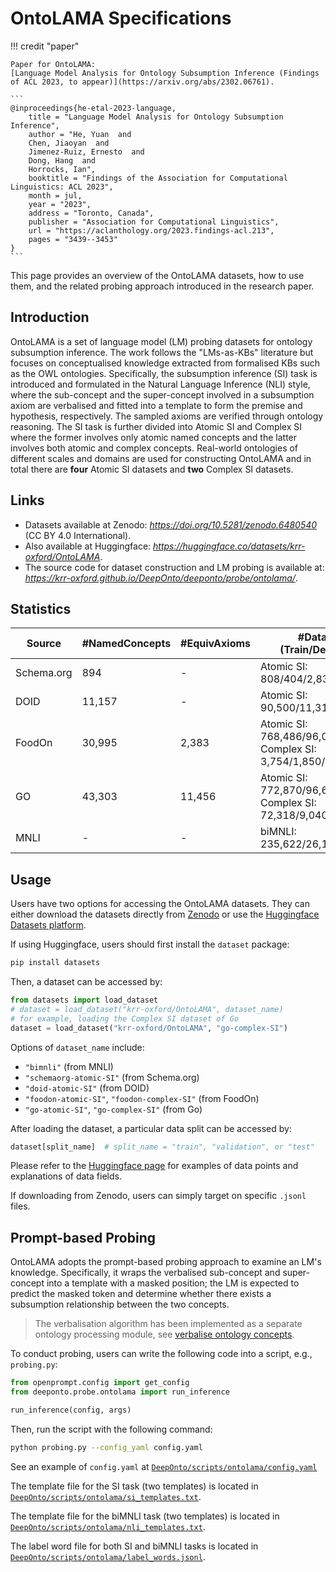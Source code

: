# OntoLAMA Specifications

!!! credit "paper"

    Paper for OntoLAMA:
    [Language Model Analysis for Ontology Subsumption Inference (Findings of ACL 2023, to appear)](https://arxiv.org/abs/2302.06761).

    ```
    @inproceedings{he-etal-2023-language,
        title = "Language Model Analysis for Ontology Subsumption Inference",
        author = "He, Yuan  and
        Chen, Jiaoyan  and
        Jimenez-Ruiz, Ernesto  and
        Dong, Hang  and
        Horrocks, Ian",
        booktitle = "Findings of the Association for Computational Linguistics: ACL 2023",
        month = jul,
        year = "2023",
        address = "Toronto, Canada",
        publisher = "Association for Computational Linguistics",
        url = "https://aclanthology.org/2023.findings-acl.213",
        pages = "3439--3453"
    }
    ```

This page provides an overview of the $\textsf{OntoLAMA}$ datasets, how to use them, and the related probing approach introduced in the research paper.

## Introduction

$\textsf{OntoLAMA}$ is a set of language model (LM) probing datasets for ontology subsumption inference. The work follows the "LMs-as-KBs" literature but focuses on conceptualised knowledge extracted from formalised KBs such as the OWL ontologies. Specifically, the subsumption inference (SI) task is introduced and formulated in the Natural Language Inference (NLI) style, where the sub-concept and the super-concept involved in a subsumption axiom are verbalised and fitted into a template to form the premise and hypothesis, respectively. The sampled axioms are verified through ontology reasoning. The SI task is further divided into Atomic SI and Complex SI where the former involves only atomic named concepts and the latter involves both atomic and complex concepts. Real-world ontologies of different scales and domains are used for constructing OntoLAMA and in total there are **four** Atomic SI datasets and **two** Complex SI datasets.

## Links

- Datasets available at Zenodo: *<https://doi.org/10.5281/zenodo.6480540>* (CC BY 4.0 International).
- Also available at Huggingface: *<https://huggingface.co/datasets/krr-oxford/OntoLAMA>*.
- The source code for dataset construction and LM probing is available at: *<https://krr-oxford.github.io/DeepOnto/deeponto/probe/ontolama/>*.


## Statistics

<small>

| Source     | #NamedConcepts | #EquivAxioms | #Dataset (Train/Dev/Test)                                              |
|------------|----------------|--------------|------------------------------------------------------------------------|
| Schema.org | 894            | -            | Atomic SI: 808/404/2,830                                               |
| DOID       | 11,157         | -            | Atomic SI: 90,500/11,312/11,314                                        |
| FoodOn     | 30,995         | 2,383        | Atomic SI: 768,486/96,060/96,062 <br /> Complex SI: 3,754/1,850/13,080 |
| GO         | 43,303         | 11,456       | Atomic SI: 772,870/96,608/96,610 <br /> Complex SI: 72,318/9,040/9,040 |
| MNLI       | -              | -            | biMNLI: 235,622/26,180/12,906                                          |

</small>

## Usage

Users have two options for accessing the OntoLAMA datasets. They can either download the datasets directly from [Zenodo](https://doi.org/10.5281/zenodo.6480540) or use the [Huggingface Datasets platform](https://huggingface.co/datasets/krr-oxford/OntoLAMA). 

If using Huggingface, users should first install the `dataset` package:

```bash
pip install datasets
```

Then, a dataset can be accessed by:

```python
from datasets import load_dataset
# dataset = load_dataset("krr-oxford/OntoLAMA", dataset_name)
# for example, loading the Complex SI dataset of Go
dataset = load_dataset("krr-oxford/OntoLAMA", "go-complex-SI") 
```

Options of `dataset_name` include:

- `"bimnli"` (from MNLI)
- `"schemaorg-atomic-SI"` (from Schema.org)
- `"doid-atomic-SI"` (from DOID)
- `"foodon-atomic-SI"`, `"foodon-complex-SI"` (from FoodOn)
- `"go-atomic-SI"`, `"go-complex-SI"` (from Go)

After loading the dataset, a particular data split can be accessed by:

```python
dataset[split_name]  # split_name = "train", "validation", or "test"
```

Please refer to the [Huggingface page](https://huggingface.co/datasets/krr-oxford/OntoLAMA) for examples of data points and explanations of data fields.

If downloading from Zenodo, users can simply target on specific `.jsonl` files.


## Prompt-based Probing

$\textsf{OntoLAMA}$ adopts the prompt-based probing approach to examine an LM's knowledge. Specifically, it wraps the verbalised sub-concept and super-concept into a template with a masked position; the LM is expected to predict the masked token and determine whether there exists a subsumption relationship between the two concepts.

> The verbalisation algorithm has been implemented as a separate ontology processing module, see 
[verbalise ontology concepts](https://krr-oxford.github.io/DeepOnto/verbaliser/).

To conduct probing, users can write the following code into a script, e.g., `probing.py`:

```python
from openprompt.config import get_config
from deeponto.probe.ontolama import run_inference

run_inference(config, args)
```

Then, run the script with the following command:

```bash
python probing.py --config_yaml config.yaml
```

See an example of `config.yaml` at [`DeepOnto/scripts/ontolama/config.yaml`](https://github.com/KRR-Oxford/DeepOnto/blob/main/scripts/ontolama/config.yaml)

The template file for the SI task (two templates) is located in [`DeepOnto/scripts/ontolama/si_templates.txt`](https://github.com/KRR-Oxford/DeepOnto/blob/main/scripts/ontolama/si_templates.txt).

The template file for the biMNLI task (two templates) is located in [`DeepOnto/scripts/ontolama/nli_templates.txt`](https://github.com/KRR-Oxford/DeepOnto/blob/main/scripts/ontolama/nli_templates.txt).

The label word file for both SI and biMNLI tasks is located in [`DeepOnto/scripts/ontolama/label_words.jsonl`](https://github.com/KRR-Oxford/DeepOnto/blob/main/scripts/ontolama/label_words.jsonl).

